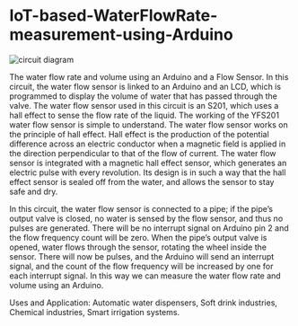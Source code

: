 # IoT-based-WaterFlowRate-measurement-using-Arduino

![circuit diagram](https://user-images.githubusercontent.com/84971685/235324429-601cfb88-b5f1-4773-843e-cff1bbd16cc6.png)

The water flow rate and volume using an Arduino and a Flow Sensor. In this circuit, the water flow sensor is linked to an Arduino and an LCD, which is programmed to display the volume of water that has passed through the valve. The water flow sensor used in this circuit is an S201, which uses a hall effect to sense the flow rate of the liquid.
The working of the YFS201 water flow sensor is simple to understand. The water flow sensor works on the principle of hall effect. Hall effect is the production of the potential difference across an electric conductor when a magnetic field is applied in the direction perpendicular to that of the flow of current. The water flow sensor is integrated with a magnetic hall effect sensor, which generates an electric pulse with every revolution. Its design is in such a way that the hall effect sensor is sealed off from the water, and allows the sensor to stay safe and dry. 


In this circuit, the water flow sensor is connected to a pipe; if the pipe’s output valve is closed, no water is sensed by the flow sensor, and thus no pulses are generated. There will be no interrupt signal on Arduino pin 2 and the flow frequency count will be zero. When the pipe’s output valve is opened, water flows through the sensor, rotating the wheel inside the sensor. There will now be pulses, and the Arduino will send an interrupt signal, and the count of the flow frequency will be increased by one for each interrupt signal. In this way we can measure the water flow rate and volume using an Arduino.

Uses and Application:
Automatic water dispensers,
Soft drink industries,
Chemical industries,
Smart irrigation systems.
